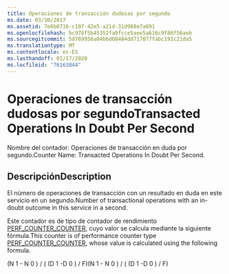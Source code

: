 ```yaml
---
title: Operaciones de transacción dudosas por segundo
ms.date: 03/30/2017
ms.assetid: 7e6b0716-c107-42e5-a21d-31d988e7a691
ms.openlocfilehash: bc978f5b45352fa9fcce5aee5a616c9f86f56aeb
ms.sourcegitcommit: 5d769956a04b6d68484dd717077fabc191c21da5
ms.translationtype: MT
ms.contentlocale: es-ES
ms.lasthandoff: 01/17/2020
ms.locfileid: "76163844"
---
```

# <a name="transacted-operations-in-doubt-per-second"></a><span data-ttu-id="d1d70-102">Operaciones de transacción dudosas por segundo</span><span class="sxs-lookup"><span data-stu-id="d1d70-102">Transacted Operations In Doubt Per Second</span></span>
<span data-ttu-id="d1d70-103">Nombre del contador: Operaciones de transacción en duda por segundo.</span><span class="sxs-lookup"><span data-stu-id="d1d70-103">Counter Name: Transacted Operations In Doubt Per Second.</span></span>  
  
## <a name="description"></a><span data-ttu-id="d1d70-104">Descripción</span><span class="sxs-lookup"><span data-stu-id="d1d70-104">Description</span></span>  
 <span data-ttu-id="d1d70-105">El número de operaciones de transacción con un resultado en duda en este servicio en un segundo.</span><span class="sxs-lookup"><span data-stu-id="d1d70-105">Number of transactional operations with an in-doubt outcome in this service in a second.</span></span>  
  
 <span data-ttu-id="d1d70-106">Este contador es de tipo de contador de rendimiento [PERF_COUNTER_COUNTER](https://docs.microsoft.com/previous-versions/windows/it-pro/windows-server-2003/cc740048(v=ws.10)), cuyo valor se calcula mediante la siguiente fórmula.</span><span class="sxs-lookup"><span data-stu-id="d1d70-106">This counter is of performance counter type [PERF_COUNTER_COUNTER](https://docs.microsoft.com/previous-versions/windows/it-pro/windows-server-2003/cc740048(v=ws.10)), whose value is calculated using the following formula.</span></span>  
  
 <span data-ttu-id="d1d70-107">(N 1 - N 0 ) / ( (D 1 -D 0 ) / F)</span><span class="sxs-lookup"><span data-stu-id="d1d70-107">(N 1 - N 0 ) / ( (D 1 -D 0 ) / F)</span></span>
